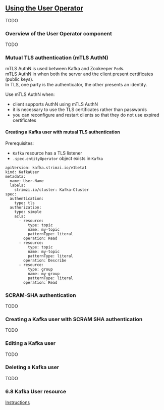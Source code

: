 ## [Using the User Operator](https://strimzi.io/docs/0.14.0/#assembly-using-the-user-operator-str)

TODO

### Overview of the User Operator component

TODO

### Mutual TLS authentication (mTLS AuthN)

mTLS AuthN is used between Kafka and Zookeeper `Pod`s.  
mTLS AuthN in when both the server and the client present certificates (public keys).  
In TLS, one party is the authenticator, the other presents an identity.  

Use mTLS AuthN when:
* client supports AuthN using mTLS AuthN
* it is necessary to use the TLS certificates rather than passwords
* you can reconfigure and restart clients so that they do not use expired certificates

#### Creating a Kafka user with mutual TLS authentication

Prerequisites:
* `Kafka` resource has a TLS listener
* `.spec.entityOperator` object exists in `Kafka`

```
apiVersion: kafka.strimzi.io/v1beta1
kind: KafkaUser
metadata:
  name: User-Name
  labels:
    strimzi.io/cluster: Kafka-Cluster
spec:
  authentication:
    type: tls
  authorization:
    type: simple
    acls:
      - resource:
          type: topic
          name: my-topic
          patternType: literal
        operation: Read
      - resource:
          type: topic
          name: my-topic
          patternType: literal
        operation: Describe
      - resource:
          type: group
          name: my-group
          patternType: literal
        operation: Read
```

### SCRAM-SHA authentication

TODO

### Creating a Kafka user with SCRAM SHA authentication

TODO

### Editing a Kafka user

TODO

### Deleting a Kafka user

TODO

### 6.8 Kafka User resource

[Instructions](68KafkaUserResource)
